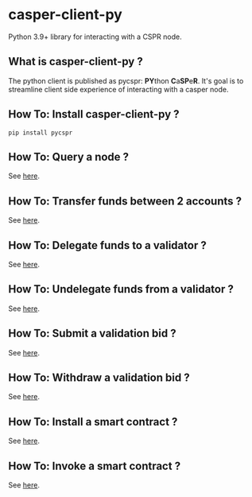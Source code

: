 casper-client-py
===============

Python 3.9+ library for interacting with a CSPR node.


What is casper-client-py ?
--------------------------------------

The python client is published as pycspr: **PY**thon **C**a**SP**e**R**.  It's goal is to streamline client side experience of interacting with a casper node.


How To: Install casper-client-py ?
--------------------------------------

```
pip install pycspr
```

How To: Query a node  ?
--------------------------------------

See [here](how_tos/how_to_query_a_node.py).


How To: Transfer funds between 2 accounts  ?
--------------------------------------

See [here](how_tos/how_to_transfer.py).

How To: Delegate funds to a validator  ?
--------------------------------------

See [here](how_tos/how_to_delegate.py).

How To: Undelegate funds from a validator  ?
--------------------------------------

See [here](how_tos/how_to_undelegate.py).

How To: Submit a validation bid  ?
--------------------------------------

See [here](how_tos/how_to_add_bid.py).

How To: Withdraw a validation bid  ?
--------------------------------------

See [here](how_tos/how_to_withdraw_bid.py).

How To: Install a smart contract  ?
--------------------------------------

See [here](how_tos/how_to_install_a_contract.py).

How To: Invoke a smart contract  ?
--------------------------------------

See [here](how_tos/how_to_invoke_a_contract.py).
